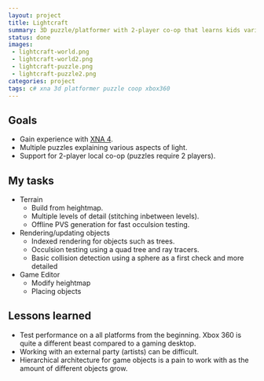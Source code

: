 ```yaml
---
layout: project
title: Lightcraft
summary: 3D puzzle/platformer with 2-player co-op that learns kids various aspects of light through puzzels.
status: done
images:
 - lightcraft-world.png
 - lightcraft-world2.png
 - lightcraft-puzzle.png
 - lightcraft-puzzle2.png
categories: project
tags: c# xna 3d platformer puzzle coop xbox360
---
```


## Goals
* Gain experience with [XNA 4](https://en.wikipedia.org/wiki/Microsoft_XNA).
* Multiple puzzles explaining various aspects of light.
* Support for 2-player local co-op (puzzles require 2 players).

## My tasks
* Terrain
  * Build from heightmap.
  * Multiple levels of detail (stitching inbetween levels).
  * Offline PVS generation for fast occulsion testing.
* Rendering/updating objects
  * Indexed rendering for objects such as trees.
  * Occulsion testing using a quad tree and ray tracers.
  * Basic collision detection using a sphere as a first check and more detailed
* Game Editor
  * Modify heightmap
  * Placing objects

## Lessons learned
* Test performance on a all platforms from the beginning. Xbox 360 is quite a different beast compared to a gaming desktop.
* Working with an external party (artists) can be difficult.
* Hierarchical architecture for game objects is a pain to work with as the amount of different objects grow.
